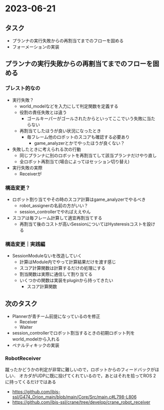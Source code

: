 # 2023-06-21

## タスク

- プランナの実行失敗からの再割当てまでのフローを固める
- フォーメーションの実装

## プランナの実行失敗からの再割当てまでのフローを固める

### ブレスト的なの

- 実行失敗？
  - world_modelなどを入力にして判定関数を定義する
  - 役割の責任失敗とは違う
    - ゴールキーパーがゴールされたからといってここでいう失敗に当たらない
  - 再割当てしたほうが良い状況になったとき
    - 毎フレーム他のロボットのスコアも確認する必要あり
      - game_analyzerとかでやったほうが良くない？
- 失敗したときに考えられる次の行動
  - 同じプランナに別のロボットを再割当てして該当プランナだけやり直し
  - 全ロボット再割当て(場合によってはセッション切り替え)
- 実行失敗の実際
  - Receiverが

### 構造変更？

- ロボット割り当てやその時のスコア計算はgame_analyzerでやるべき
  - robot_assignerの名前の方がいい？
  - session_controllerでやればええやん
- スコアは毎フレーム計算して適宜再割当てする
  - 再割当て後のコストが高いSessionについてはHysteresisコストを設ける

### 構造変更｜実践編

- SessionModuleないを改造していく
  - 計算はModule内でやって計算結果だけを渡す感じ
  - スコア計算関数は計算するだけの処理にする
  - 割当関数は実際に通信して割り当てる
  - いくつかの関数は実装をpluginから持ってきたい
    - スコア計算関数

## 次のタスク

- Plannerが青チーム前提になっているのを修正
  - Receiver
  - Waiter
- session_controllerでロボット割当するときの初期ロボット列をworld_modelから入れる
- ペナルティキックの実装

### RobotReceiver

蹴ったかどうかの判定が非常に難しいので，ロボットからのフィードバックがほしい．
オカダがUDPに既に投げてくれているので，あとはそれを拾ってROS 2に持ってくるだけではある

- <https://github.com/ibis-ssl/G474_Orion_main/blob/main/Core/Src/main.c#L798-L806>
- <https://github.com/ibis-ssl/crane/tree/develop/crane_robot_receiver>
